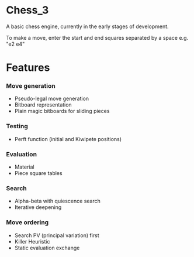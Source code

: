 # Chess_3

A basic chess engine, currently in the early stages of development.

To make a move, enter the start and end squares separated by a space e.g. "e2 e4"

# Features

### Move generation
- Pseudo-legal move generation
- Bitboard representation
- Plain magic bitboards for sliding pieces

### Testing
- Perft function (initial and Kiwipete positions)

### Evaluation
- Material
- Piece square tables

### Search
- Alpha-beta with quiescence search
- Iterative deepening

### Move ordering
- Search PV (principal variation) first
- Killer Heuristic
- Static evaluation exchange
